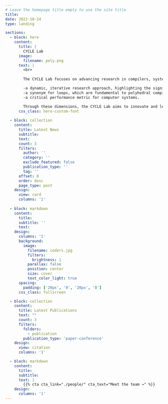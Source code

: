 ```yaml
---
# Leave the homepage title empty to use the site title
title:
date: 2022-10-24
type: landing

sections:
  - block: hero
    content:
      title: |
        CYCLE Lab
      image:
        filename: poly.png
      text: |
        <br>
      
        The CYCLE Lab focuses on advancing research in compilers, systems, and outcomes in computational systems. CYCLE is an abbreviation for **(C)**ompiler Systems **(Y)**ielding for **(C)**omputational **(L)**anguages and **(E)**xecution Acceleration. This name underscores our commitment to continuous optimization processes aimed at enhancing performance and efficiency across various applications, including deep learning, high-performance computing, and numerical computation, as well as multiple platforms such as CPU, GPU, and NPU. Additionally, CYCLE encompasses several interpretations, including but not limited to:

        -a dynamic, iterative research approach, highlighting the significance of iterative improvement in both system optimization and compiler design;
        -a synonym for loops, which are fundamental to polyhedral compilation techniques;
        -a critical performance metric for computer systems.

        Through these dimensions, the CYCLE Lab aims to innovate and lead in the fields of compiler technologies and computational systems.
      css_class: hero-custom-font
  
  - block: collection
    content:
      title: Latest News
      subtitle:
      text:
      count: 3
      filters:
        author: ''
        category: ''
        exclude_featured: false
        publication_type: ''
        tag: ''
      offset: 0
      order: desc
      page_type: post
    design:
      view: card
      columns: '1'
  
  - block: markdown
    content:
      title:
      subtitle: ''
      text:
    design:
      columns: '1'
      background:
        image: 
          filename: coders.jpg
          filters:
            brightness: 1
          parallax: false
          position: center
          size: cover
          text_color_light: true
      spacing:
        padding: ['20px', '0', '20px', '0']
      css_class: fullscreen

  - block: collection
    content:
      title: Latest Publications
      text: ""
      count: 3
      filters:
        folders:
          - publication
        publication_type: 'paper-conference'
    design:
      view: citation
      columns: '1'

  - block: markdown
    content:
      title:
      subtitle:
      text: |
        {{% cta cta_link="./people/" cta_text="Meet the team →" %}}
    design:
      columns: '1'
---
```

<style>
.hero-custom-font h1 {
  font-size: 1em;
}
.hero-custom-font p {
  font-size: 0.2em;
}
</style>